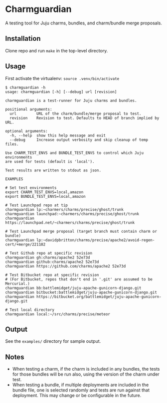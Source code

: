 # Charmguardian

A testing tool for Juju charms, bundles, and charm/bundle merge proposals.

## Installation

Clone repo and run `make` in the top-level directory.

## Usage

First activate the virtualenv: `source .venv/bin/activate`

```
$ charmguardian -h
usage: charmguardian [-h] [--debug] url [revision]

charmguardian is a test-runner for Juju charms and bundles.

positional arguments:
  url         URL of the charm/bundle/merge proposal to test.
  revision    Revision to test. Defaults to HEAD of branch implied by
URL.

optional arguments:
  -h, --help  show this help message and exit
  --debug     Increase output verbosity and skip cleanup of temp files.

Use CHARM_TEST_ENVS and BUNDLE_TEST_ENVS to control which Juju
environments
are used for tests (default is 'local').

Test results are written to stdout as json.

EXAMPLES

# Set test environments
export CHARM_TEST_ENVS=local,amazon
export BUNDLE_TEST_ENVS=local,amazon

# Test Launchpad repo at tip
charmguardian lp:~charmers/charms/precise/ghost/trunk
charmguardian launchpad:~charmers/charms/precise/ghost/trunk
charmguardian https://launchpad.net/~charmers/charms/precise/ghost/trunk

# Test Launchpad merge proposal (target branch must contain charm or bundle)
charmguardian lp:~davidpbritton/charms/precise/apache2/avoid-regen-cert/+merge/221102

# Test Github repo at specific revision
charmguardian gh:charms/apache2 52e73d
charmguardian github:charms/apache2 52e73d
charmguardian https://github.com/charms/apache2 52e73d

# Test Bitbucket repo at specific revision
# (For Bitbucket, repos that don't end in '.git' are assumed to be Mercurial.)
charmguardian bb:battlemidget/juju-apache-gunicorn-django.git
charmguardian bitbucket:battlemidget/juju-apache-gunicorn-django.git
charmguardian https://bitbucket.org/battlemidget/juju-apache-gunicorn-django.git

# Test local directory
charmguardian local:~/src/charms/precise/meteor
```

## Output

See the `examples/` directory for sample output.

## Notes

* When testing a charm, if the charm is included in any bundles, the
  tests for those bundles will be run also, using the version of the
  charm under test.
* When testing a bundle, if multiple deployments are included in the
  bundle file, one is selected randomly and tests are run against that
  deployment. This may change or be configurable in the future.
